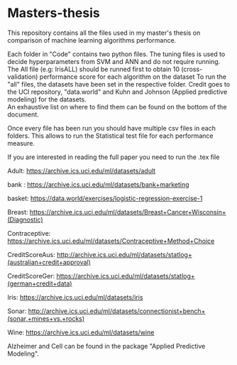 # Masters-thesis
This repository contains all the files used in my master's thesis on comparison of machine learning algorithms performance.

Each folder in "Code" contains two python files. The tuning files is used to decide hyperparameters from SVM and ANN and do not require running.
The All file (e.g: IrisALL) should be runned first to obtain 10 (cross-validation) performance score for each algorithm on the dataset
To run the "all" files, the datasets have been set in the respective folder. Credit goes to the UCI repository, "data.world" and Kuhn and Johnson (Applied predictive modeling) for the datasets.  
An exhaustive list on where to find them can be found on the bottom of the document.

Once every file has been run you should have multiple csv files in each folders. This allows to run the Statistical test file for each performance measure. 

If you are interested in reading the full paper you need to run the .tex file

Adult:
https://archive.ics.uci.edu/ml/datasets/adult

bank :
https://archive.ics.uci.edu/ml/datasets/bank+marketing

basket:
https://data.world/exercises/logistic-regression-exercise-1

Breast:
https://archive.ics.uci.edu/ml/datasets/Breast+Cancer+Wisconsin+(Diagnostic)

Contraceptive:
https://archive.ics.uci.edu/ml/datasets/Contraceptive+Method+Choice

CreditScoreAus:
http://archive.ics.uci.edu/ml/datasets/statlog+(australian+credit+approval)

CreditScoreGer:
https://archive.ics.uci.edu/ml/datasets/statlog+(german+credit+data)

Iris:
https://archive.ics.uci.edu/ml/datasets/iris

Sonar:
http://archive.ics.uci.edu/ml/datasets/connectionist+bench+(sonar,+mines+vs.+rocks)

Wine:
https://archive.ics.uci.edu/ml/datasets/wine

Alzheimer and Cell can be found in the package "Applied Predictive Modeling".
